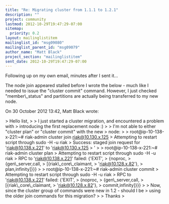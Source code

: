 ```yaml
---
title: "Re: Migrating cluster from 1.1.1 to 1.2.1"
description: ""
project: community
lastmod: 2012-10-29T19:47:29-07:00
sitemap:
  priority: 0.2
layout: mailinglistitem
mailinglist_id: "msg09080"
mailinglist_parent_id: "msg09079"
author_name: "Matt Black"
project_section: "mailinglistitem"
sent_date: 2012-10-29T19:47:29-07:00
---
```



Following up on my own email, minutes after I sent it...

The node join appeared stalled before I wrote the below - much like I
needed to issue the "cluster commit" command. However, I just checked
"member\\_status" and partitions are actually being transferred to my new
node.


On 30 October 2012 13:42, Matt Black  wrote:

&gt; Hello list,
&gt;
&gt; I just started a cluster migration, and encountered a problem with
&gt; introducing the first replacement node :)
&gt;
&gt; I'm not able to either "cluster plan" or "cluster commit" with the new
&gt; node:
&gt;
&gt; root@ip-10-138-x-221:~# riak-admin cluster join riak@10.130.x.125
&gt; Attempting to restart script through sudo -H -u riak
&gt; Success: staged join request for 'riak@10.138.x.221' to 'riak@10.130.x.125
&gt; '
&gt;
&gt; root@ip-10-138-x-221:~# riak-admin cluster plan
&gt; Attempting to restart script through sudo -H -u riak
&gt; RPC to 'riak@10.138.x.221' failed: {'EXIT',
&gt; {noproc,
&gt; {gen\\_server,call,
&gt; [{riak\\_core\\_claimant,
&gt; 'riak@10.128.x.82'},
&gt; plan,infinity]}}}
&gt;
&gt; root@ip-10-138-x-221:~# riak-admin cluster commit
&gt; Attempting to restart script through sudo -H -u riak
&gt; RPC to 'riak@10.138.x.221' failed: {'EXIT',
&gt; {noproc,
&gt; {gen\\_server,call,
&gt; [{riak\\_core\\_claimant,
&gt; 'riak@10.128.x.82'},
&gt; commit,infinity]}}}
&gt;
&gt; Now, since the cluster group of commands were new in 1.2 - should I be
&gt; using the older join commands for this migration?
&gt;
&gt; Thanks
&gt;
